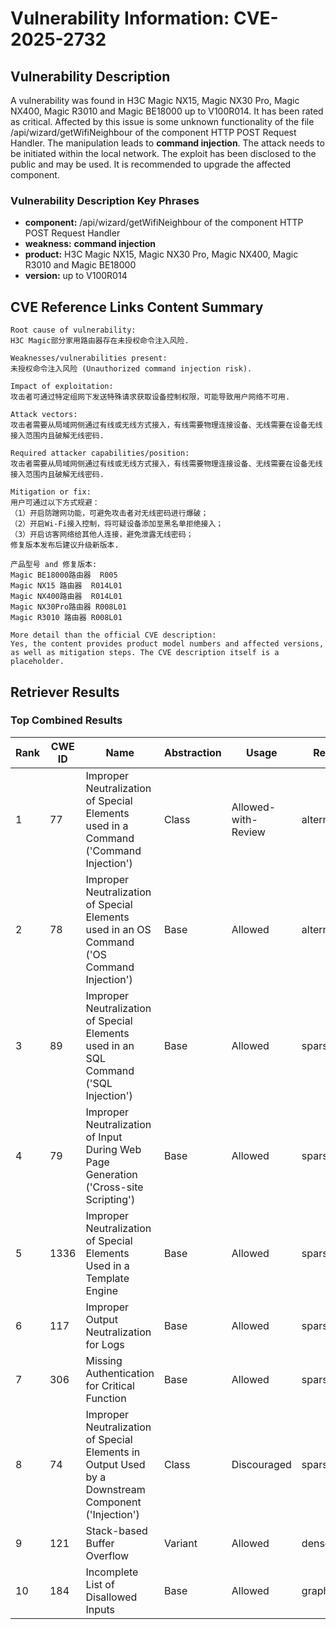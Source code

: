 # Vulnerability Information: CVE-2025-2732

## Vulnerability Description
A vulnerability was found in H3C Magic NX15, Magic NX30 Pro, Magic NX400, Magic R3010 and Magic BE18000 up to V100R014. It has been rated as critical. Affected by this issue is some unknown functionality of the file /api/wizard/getWifiNeighbour of the component HTTP POST Request Handler. The manipulation leads to **command injection**. The attack needs to be initiated within the local network. The exploit has been disclosed to the public and may be used. It is recommended to upgrade the affected component.

### Vulnerability Description Key Phrases
- **component:** /api/wizard/getWifiNeighbour of the component HTTP POST Request Handler
- **weakness:** **command injection**
- **product:** H3C Magic NX15, Magic NX30 Pro, Magic NX400, Magic R3010 and Magic BE18000
- **version:** up to V100R014

## CVE Reference Links Content Summary
```text
Root cause of vulnerability:
H3C Magic部分家用路由器存在未授权命令注入风险.

Weaknesses/vulnerabilities present:
未授权命令注入风险 (Unauthorized command injection risk).

Impact of exploitation:
攻击者可通过特定组网下发送特殊请求获取设备控制权限，可能导致用户网络不可用.

Attack vectors:
攻击者需要从局域网侧通过有线或无线方式接入，有线需要物理连接设备、无线需要在设备无线接入范围内且破解无线密码.

Required attacker capabilities/position:
攻击者需要从局域网侧通过有线或无线方式接入，有线需要物理连接设备、无线需要在设备无线接入范围内且破解无线密码.

Mitigation or fix:
用户可通过以下方式规避：
（1）开启防蹭网功能，可避免攻击者对无线密码进行爆破；
（2）开启Wi-Fi接入控制，将可疑设备添加至黑名单拒绝接入；
（3）开启访客网络给其他人连接，避免泄露无线密码；
修复版本发布后建议升级新版本.

产品型号 and 修复版本:
Magic BE18000路由器  R005
Magic NX15 路由器  R014L01
Magic NX400路由器  R014L01
Magic NX30Pro路由器 R008L01
Magic R3010 路由器 R008L01

More detail than the official CVE description:
Yes, the content provides product model numbers and affected versions, as well as mitigation steps. The CVE description itself is a placeholder.
```

## Retriever Results

### Top Combined Results

| Rank | CWE ID | Name | Abstraction | Usage  | Retrievers | Individual Scores |
|------|--------|------|-------------|-------|------------|-------------------|
| 1 | 77 | Improper Neutralization of Special Elements used in a Command ('Command Injection') | Class | Allowed-with-Review | alternate_terms | 1.000 |
| 2 | 78 | Improper Neutralization of Special Elements used in an OS Command ('OS Command Injection') | Base | Allowed | alternate_terms | 0.700 |
| 3 | 89 | Improper Neutralization of Special Elements used in an SQL Command ('SQL Injection') | Base | Allowed | sparse | 0.565 |
| 4 | 79 | Improper Neutralization of Input During Web Page Generation ('Cross-site Scripting') | Base | Allowed | sparse | 0.512 |
| 5 | 1336 | Improper Neutralization of Special Elements Used in a Template Engine | Base | Allowed | sparse | 0.449 |
| 6 | 117 | Improper Output Neutralization for Logs | Base | Allowed | sparse | 0.436 |
| 7 | 306 | Missing Authentication for Critical Function | Base | Allowed | sparse | 0.431 |
| 8 | 74 | Improper Neutralization of Special Elements in Output Used by a Downstream Component ('Injection') | Class | Discouraged | sparse | 0.430 |
| 9 | 121 | Stack-based Buffer Overflow | Variant | Allowed | dense | 0.627 |
| 10 | 184 | Incomplete List of Disallowed Inputs | Base | Allowed | graph | 0.002 |

